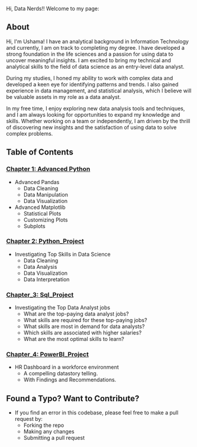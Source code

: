 Hi, Data Nerds!! Welcome to my page:

## About

Hi, I'm Ushama! I have an analytical background in Information Technology and currently, I am on track to completing my degree. I have developed a strong foundation in the life sciences and a passion for using data to uncover meaningful insights. I am excited to bring my technical and analytical skills to the field of data science as an entry-level data analyst.

During my studies, I honed my ability to work with complex data and developed a keen eye for identifying patterns and trends. I also gained experience in data management, and statistical analysis, which I believe will be valuable assets in my role as a data analyst.

In my free time, I enjoy exploring new data analysis tools and techniques, and I am always looking for opportunities to expand my knowledge and skills. Whether working on a team or independently, I am driven by the thrill of discovering new insights and the satisfaction of using data to solve complex problems.

## Table of Contents

### [Chapter 1: Advanced Python](/1_Advanced/)

- Advanced Pandas
    - Data Cleaning
    - Data Manipulation
    - Data Visualization
- Advanced Matplotlib
    - Statistical Plots
    - Customizing Plots
    - Subplots

### [Chapter 2: Python_Project](/2_Python_Project/)

- Investigating Top Skills in Data Science
    - Data Cleaning
    - Data Analysis
    - Data Visualization
    - Data Interpretation

### [Chapter_3: Sql_Project](/3_Sql_Project/)

- Investigating the Top Data Analyst jobs
    - What are the top-paying data analyst jobs?
    - What skills are required for these top-paying jobs?
    - What skills are most in demand for data analysts?
    - Which skills are associated with higher salaries?
    - What are the most optimal skills to learn?

 ### [Chapter_4: PowerBI_Project](/4_PowerBI_Project/)

 - HR Dashboard in a workforce environment
     - A compelling datastory telling.
     - With Findings and Recommendations. 


## Found a Typo? Want to Contribute?
- If you find an error in this codebase, please feel free to make a pull request by:
    - Forking the repo
    - Making any changes
    - Submitting a pull request
